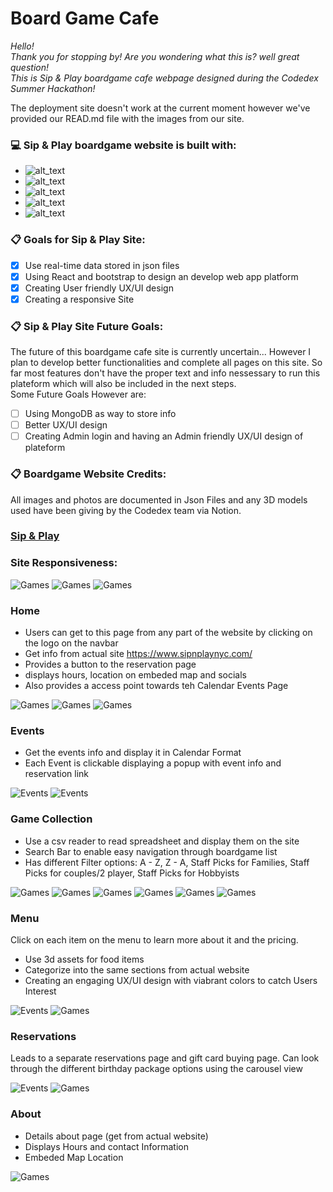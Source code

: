 # Board Game Cafe

*Hello!<br>*
*Thank you for stopping by! Are you wondering what this is? well great question!<br>*
*This is Sip & Play boardgame cafe webpage designed during the Codedex Summer Hackathon!<br>*

The deployment site doesn't work at the current moment however we've provided our READ.md file with the images from our site.

### :computer:	Sip & Play boardgame website is built with:
- ![alt_text](https://img.shields.io/badge/REACT-dcecd4)
- ![alt_text](https://img.shields.io/badge/BootStrap-dcecd4)
- ![alt_text](https://img.shields.io/badge/CSS-dcecd4)
- ![alt_text](https://img.shields.io/badge/Java_Script-dcecd4)
- ![alt_text](https://img.shields.io/badge/HTML-dcecd4)

### :clipboard: Goals for Sip & Play Site:
- [x] Use real-time data stored in json files
- [x] Using React and bootstrap to design an develop web app platform
- [x] Creating User friendly UX/UI design
- [x] Creating a responsive Site

### :clipboard: Sip & Play Site Future Goals:
The future of this boardgame cafe site is currently uncertain... However I plan to develop better functionalities and complete all pages on this site. So far most features don't have the proper text and info nessessary to run this plateform which will also be included in the next steps.<br>
Some Future Goals However are:
- [ ] Using MongoDB as way to store info
- [ ] Better UX/UI design
- [ ] Creating Admin login and having an Admin friendly UX/UI design of plateform

### :clipboard: Boardgame Website Credits:
All images and photos are documented in Json Files and any 3D models used have been giving by the Codedex team via Notion.

### [Sip & Play](https://nightingalex03.github.io/board-game-cafe/)

### Site Responsiveness: 
![Games](Designs/SiteResponsive1)
![Games](Designs/SiteResponsive3)
![Games](Designs/SiteResponsive2)

### Home

- Users can get to this page from any part of the website by clicking on the logo on the navbar
- Get info from actual site https://www.sipnplaynyc.com/ 
- Provides a button to the reservation page
- displays hours, location on embeded map and socials 
- Also provides a access point towards teh Calendar Events Page

![Games](Designs/Home.jpg)
![Games](Designs/HomePage1)
![Games](Designs/HomePage2)


### Events

- Get the events info and display it in Calendar Format
- Each Event is clickable displaying a popup with event info and reservation link

![Events](Designs/EventsDesign)
![Events](Designs/EventsPage.png)

### Game Collection

- Use a csv reader to read spreadsheet and display them on the site
- Search Bar to enable easy navigation through boardgame list
- Has different Filter options: A - Z, Z - A, Staff Picks for Families, Staff Picks for couples/2 player, Staff Picks for Hobbyists

![Games](Designs/Boardgame.jpg)
![Games](Designs/GamePage1)
![Games](Designs/GamePage2)
![Games](Designs/GamePage3)
![Games](Designs/GamePage4)
![Games](Designs/GamePage5)

### Menu

Click on each item on the menu to learn more about it and the pricing.

- Use 3d assets for food items
- Categorize into the same sections from actual website
- Creating an engaging UX/UI design with viabrant colors to catch Users Interest

![Events](Designs/menuDesign)
![Games](Designs/MenuPage.png)

### Reservations

Leads to a separate reservations page and gift card buying page. Can look through the different birthday package options using the carousel view

![Events](Designs/ReservationDesign)
![Games](Designs/ReservationsPage.png)

### About

- Details about page (get from actual website)
- Displays Hours and contact Information
- Embeded Map Location

![Games](Designs/About.jpg)
